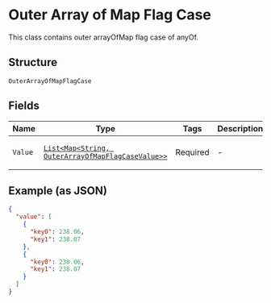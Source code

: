 
# Outer Array of Map Flag Case

This class contains outer arrayOfMap flag case of anyOf.

## Structure

`OuterArrayOfMapFlagCase`

## Fields

| Name | Type | Tags | Description | Getter | Setter |
|  --- | --- | --- | --- | --- | --- |
| `Value` | [`List<Map<String, OuterArrayOfMapFlagCaseValue>>`]($m/OuterArrayOfMapFlagCaseValue) | Required | - | List<Map<String, OuterArrayOfMapFlagCaseValue>> getValue() | setValue(List<Map<String, OuterArrayOfMapFlagCaseValue>> value) |

## Example (as JSON)

```json
{
  "value": [
    {
      "key0": 238.06,
      "key1": 238.07
    },
    {
      "key0": 238.06,
      "key1": 238.07
    }
  ]
}
```

